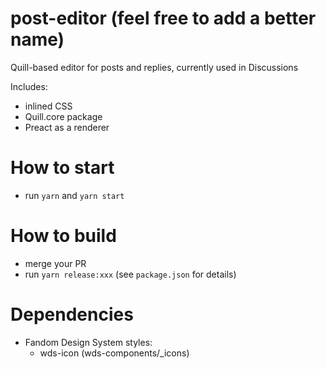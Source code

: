 # post-editor (feel free to add a better name)
Quill-based editor for posts and replies, currently used in Discussions

Includes:
- inlined CSS
- Quill.core package
- Preact as a renderer

# How to start
- run `yarn` and `yarn start`

# How to build
- merge your PR
- run `yarn release:xxx` (see `package.json` for details)

# Dependencies
- Fandom Design System styles:
    - wds-icon (wds-components/_icons)
